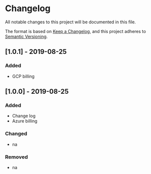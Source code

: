 # Changelog
All notable changes to this project will be documented in this file.

The format is based on [Keep a Changelog](https://keepachangelog.com/en/1.0.0/),
and this project adheres to [Semantic Versioning](https://semver.org/spec/v2.0.0.html).

## [1.0.1] - 2019-08-25
### Added
- GCP billing

## [1.0.0] - 2019-08-25
### Added
- Change log
- Azure billing
### Changed
- na
### Removed
- na
